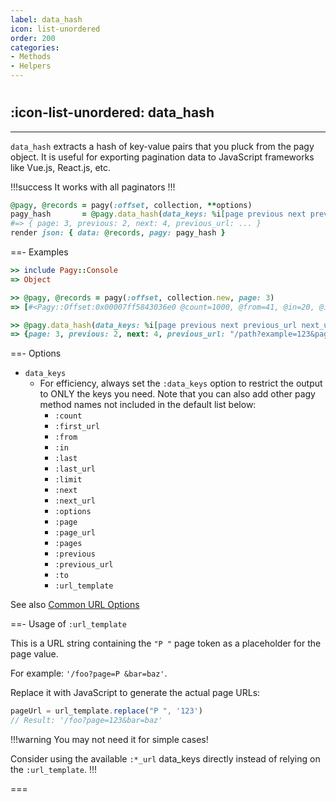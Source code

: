 ```yaml
---
label: data_hash
icon: list-unordered
order: 200
categories:
- Methods
- Helpers
---
```


#

## :icon-list-unordered: data_hash

---

`data_hash` extracts a hash of key-value pairs that you pluck from the pagy object. It is useful for exporting pagination
data to JavaScript frameworks like Vue.js, React.js, etc.

!!!success It works with all paginators
!!!

```ruby Controller
@pagy, @records = pagy(:offset, collection, **options)
pagy_hash       = @pagy.data_hash(data_keys: %i[page previous next previous_url next_url ...])
#=> { page: 3, previous: 2, next: 4, previous_url: ... } 
render json: { data: @records, pagy: pagy_hash }
```

==- Examples

```ruby
>> include Pagy::Console
=> Object

>> @pagy, @records = pagy(:offset, collection.new, page: 3)
=> [#<Pagy::Offset:0x00007ff5843036e0 @count=1000, @from=41, @in=20, @in_range=true, @last=50, @limit=20, @next=4, @offset=40, @options={limit: 20, limit_key: "limit", page_key: "page", page: 3, count: 1000}, @page=3, @previous=2, @request=#<Pagy::Request:0x00007ff58497f230 @base_url="http://www.example.com", @cookie=nil, @jsonapi=nil, @path="/path", @query={example: "123"}>, @to=60>, [41, 42, 43, 44, 45, 46, 47, 48, 49, 50, 51, 52, 53, 54, 55, 56, 57, 58, 59, 60]]

>> @pagy.data_hash(data_keys: %i[page previous next previous_url next_url])
=> {page: 3, previous: 2, next: 4, previous_url: "/path?example=123&page=2", next_url: "/path?example=123&page=4"}
```

==- Options

- `data_keys`
  - For efficiency, always set the `:data_keys` option to restrict the output to ONLY the keys you need.
    Note that you can also add other pagy method names not included in the default list below:
    - `:count`
    - `:first_url`
    - `:from`
    - `:in`
    - `:last`
    - `:last_url`
    - `:limit`
    - `:next`
    - `:next_url`
    - `:options`
    - `:page`
    - `:page_url`
    - `:pages`
    - `:previous`
    - `:previous_url`
    - `:to`
    - `:url_template`

See also [Common URL Options](../paginators#common-url-options)

==- Usage of `:url_template`

This is a URL string containing the `"P "` page token as a placeholder for the page value.

For example: `'/foo?page=P &bar=baz'`.

Replace it with JavaScript to generate the actual page URLs:

```javascript
pageUrl = url_template.replace("P ", '123')
// Result: '/foo?page=123&bar=baz'
```

!!!warning You may not need it for simple cases!

Consider using the available `:*_url` data_keys directly instead of relying on the `:url_template`.
!!!

===
